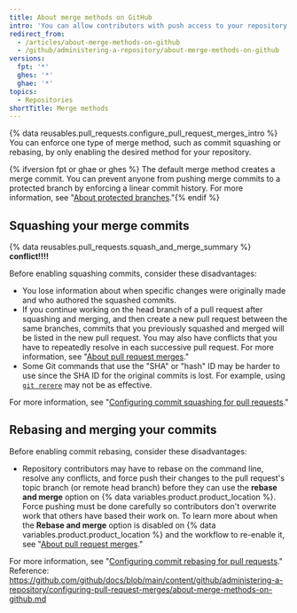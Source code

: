 ```yaml
---
title: About merge methods on GitHub
intro: 'You can allow contributors with push access to your repository to merge their pull requests on {% data variables.product.product_location %} with different merge options or enforce a specific merge method for all of your repository''s pull requests.'
redirect_from:
  - /articles/about-merge-methods-on-github
  - /github/administering-a-repository/about-merge-methods-on-github
versions:
  fpt: '*'
  ghes: '*'
  ghae: '*'
topics:
  - Repositories
shortTitle: Merge methods
---
```


{% data reusables.pull_requests.configure_pull_request_merges_intro %} You can enforce one type of merge method, such as commit squashing or rebasing, by only enabling the desired method for your repository.



{% ifversion fpt or ghae or ghes %}
The default merge method creates a merge commit. You can prevent anyone from pushing merge commits to a protected branch by enforcing a linear commit history. For more information, see "[About protected branches](/github/administering-a-repository/about-protected-branches#require-linear-history)."{% endif %}

## Squashing your merge commits


{% data reusables.pull_requests.squash_and_merge_summary %} **conflict!!!!**


Before enabling squashing commits, consider these disadvantages:
- You lose information about when specific changes were originally made and who authored the squashed commits.
- If you continue working on the head branch of a pull request after squashing and merging, and then create a new pull request between the same branches, commits that you previously squashed and merged will be listed in the new pull request. You may also have conflicts that you have to repeatedly resolve in each successive pull request. For more information, see "[About pull request merges](/github/collaborating-with-issues-and-pull-requests/about-pull-request-merges#squashing-and-merging-a-long-running-branch)."
- Some Git commands that use the "SHA" or "hash" ID may be harder to use since the SHA ID for the original commits is lost. For example, using [`git rerere`](https://git-scm.com/docs/git-rerere) may not be as effective.

For more information, see "[Configuring commit squashing for pull requests](/articles/configuring-commit-squashing-for-pull-requests)."

## Rebasing and merging your commits

Before enabling commit rebasing, consider these disadvantages:
- Repository contributors may have to rebase on the command line, resolve any conflicts, and force push their changes to the pull request's topic branch (or remote head branch) before they can use the **rebase and merge** option on {% data variables.product.product_location %}. Force pushing must be done carefully so contributors don't overwrite work that others have based their work on. To learn more about when the **Rebase and merge** option is disabled on {% data variables.product.product_location %} and the workflow to re-enable it, see "[About pull request merges](/articles/about-pull-request-merges/#rebase-and-merge-your-pull-request-commits)."

For more information, see "[Configuring commit rebasing for pull requests](/articles/configuring-commit-rebasing-for-pull-requests)."
Reference: https://github.com/github/docs/blob/main/content/github/administering-a-repository/configuring-pull-request-merges/about-merge-methods-on-github.md